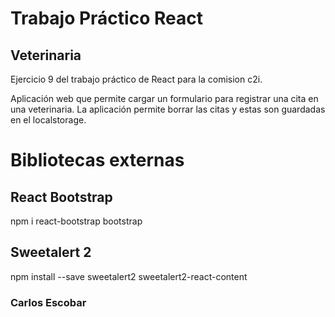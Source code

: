 # Trabajo Práctico React
## Veterinaria

Ejercicio 9 del trabajo práctico de React para la comision c2i.

Aplicación web que permite cargar un formulario para registrar una cita en una veterinaria.
La aplicación permite borrar las citas y estas son guardadas en el localstorage.

# Bibliotecas externas

## React Bootstrap

npm i react-bootstrap bootstrap

## Sweetalert 2

npm install --save sweetalert2 sweetalert2-react-content

### Carlos Escobar